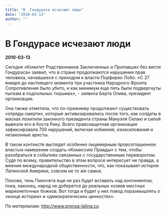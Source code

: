```yaml
---
title: "В  Гондурасе исчезают люди"
date: "2010-03-13"
author: ""
---
```


# В  Гондурасе исчезают люди

**2010-03-13** 

Сегодня «Комитет Родственников Заключенных и Пропавших без вести Гондураса» заявил, что в стране продолжаются нарушения прав человека, начавшееся с приходом к власти Порфирио Лобо. «С 27 января до настоящего момента три участника Народного Фронта Сопротивления было убито, и как минимум еще пять были подвергнуты пыткам в подпольных тюрьмах», - заявила Берта Олива, президент организации.

Она также отметила, что по-прежнему продолжают существовать «отряды смерти», которые активизировались после того, как солдаты в масках похитили законного президента страны Мануэля Селаю и силой вывезли его в Коста Рику. Всего правозащитная организация зафиксировала 700 нарушений, включая избиения, изнасилования и незаконные аресты.

В таком контексте выглядит особенно лицемерным провозглашенное властью намерение создать «Комиссию Правды» с тем, чтобы разобраться в событиях связанных с государственным переворотом. Судя по всему, правительство в этом вопросе интересует не правда, а мнение международной общественности, что, как показывает история Латинской Америки, совсем не то же самое.

Похоже, тень Пиночета еще не раз будет вставать над континентом, пока, наконец, народ не доберется до реальных хозяев местных марионеточных божков. Вот тогда и будет у них повод поразмышлять о «конце истории» и «демократических ценностях».

По материалам: http://www.prensa-latina.cu